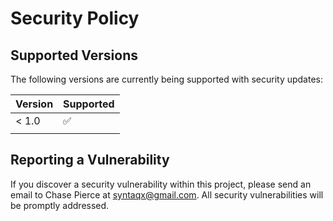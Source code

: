 # Security Policy

## Supported Versions

The following versions are currently being supported with security updates:

| Version | Supported |
| ------- | ----------|
| < 1.0   | ✅       |
         |

## Reporting a Vulnerability

If you discover a security vulnerability within this project, please send an
email to Chase Pierce at syntaqx@gmail.com. All security vulnerabilities will
be promptly addressed.
